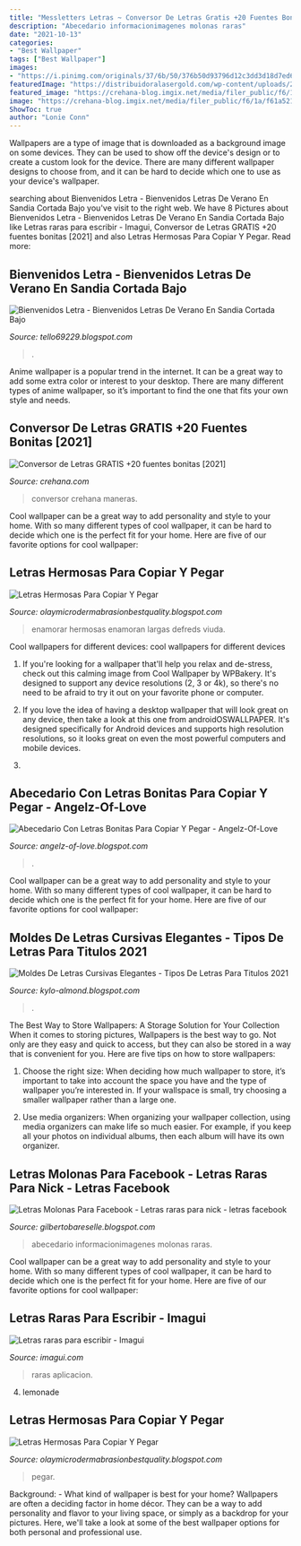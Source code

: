 ```yaml
---
title: "Messletters Letras ~ Conversor De Letras Gratis +20 Fuentes Bonitas [2021]"
description: "Abecedario informacionimagenes molonas raras"
date: "2021-10-13"
categories:
- "Best Wallpaper"
tags: ["Best Wallpaper"]
images:
- "https://i.pinimg.com/originals/37/6b/50/376b50d93796d12c3dd3d18d7ed67514.jpg"
featuredImage: "https://distribuidoralasergold.com/wp-content/uploads/2018/06/Bienvenidos-Disney.jpg"
featured_image: "https://crehana-blog.imgix.net/media/filer_public/f6/1a/f61a5213-52d5-48f8-9e73-2eaac13d0eb0/como-usar-letras-diferentes-twitter.gif"
image: "https://crehana-blog.imgix.net/media/filer_public/f6/1a/f61a5213-52d5-48f8-9e73-2eaac13d0eb0/como-usar-letras-diferentes-twitter.gif"
ShowToc: true
author: "Lonie Conn"
---
```



Wallpapers are a type of image that is downloaded as a background image on some devices. They can be used to show off the device's design or to create a custom look for the device. There are many different wallpaper designs to choose from, and it can be hard to decide which one to use as your device's wallpaper.

	

		
searching about Bienvenidos Letra - Bienvenidos Letras De Verano En Sandia Cortada Bajo you've visit to the right web. We have 8 Pictures about Bienvenidos Letra - Bienvenidos Letras De Verano En Sandia Cortada Bajo like Letras raras para escribir - Imagui, Conversor de Letras GRATIS +20 fuentes bonitas [2021] and also Letras Hermosas Para Copiar Y Pegar. Read more:
		
    
## Bienvenidos Letra - Bienvenidos Letras De Verano En Sandia Cortada Bajo

<img loading=lazy src="https://distribuidoralasergold.com/wp-content/uploads/2018/06/Bienvenidos-Disney.jpg" onerror="this.onerror=null;this.src='https://tse4.mm.bing.net/th?id=OIP.1_52OPgK1tHSRTA8dsJeUAHaHZ&amp;pid=15.1';" alt="Bienvenidos Letra - Bienvenidos Letras De Verano En Sandia Cortada Bajo">

_Source: tello69229.blogspot.com_

>. 

	

Anime wallpaper is a popular trend in the internet. It can be a great way to add some extra color or interest to your desktop. There are many different types of anime wallpaper, so it’s important to find the one that fits your own style and needs.

    
## Conversor De Letras GRATIS +20 Fuentes Bonitas [2021]

<img loading=lazy src="https://crehana-blog.imgix.net/media/filer_public/f6/1a/f61a5213-52d5-48f8-9e73-2eaac13d0eb0/como-usar-letras-diferentes-twitter.gif" onerror="this.onerror=null;this.src='https://tse4.mm.bing.net/th?id=OIP.cbbqXeozSLEP5bgpLpZe4wHaD9&amp;pid=15.1';" alt="Conversor de Letras GRATIS +20 fuentes bonitas [2021]">

_Source: crehana.com_

>conversor crehana maneras. 

	

Cool wallpaper can be a great way to add personality and style to your home. With so many different types of cool wallpaper, it can be hard to decide which one is the perfect fit for your home. Here are five of our favorite options for cool wallpaper: 

    
## Letras Hermosas Para Copiar Y Pegar

<img loading=lazy src="https://i.ytimg.com/vi/Aj0Sb1u4veE/hqdefault.jpg" onerror="this.onerror=null;this.src='https://tse2.mm.bing.net/th?id=OIP.FV3uC5JzBK3Vr15na4fvoAHaFj&amp;pid=15.1';" alt="Letras Hermosas Para Copiar Y Pegar">

_Source: olaymicrodermabrasionbestquality.blogspot.com_

>enamorar hermosas enamoran largas defreds viuda. 

	

Cool wallpapers for different devices:
cool wallpapers for different devices 

1. If you're looking for a wallpaper that'll help you relax and de-stress, check out this calming image from Cool Wallpaper by WPBakery. It's designed to support any device resolutions (2, 3 or 4k), so there's no need to be afraid to try it out on your favorite phone or computer.

2. If you love the idea of having a desktop wallpaper that will look great on any device, then take a look at this one from androidOSWALLPAPER. It's designed specifically for Android devices and supports high resolution resolutions, so it looks great on even the most powerful computers and mobile devices.

3.

    
## Abecedario Con Letras Bonitas Para Copiar Y Pegar - Angelz-Of-Love

<img loading=lazy src="https://i.ytimg.com/vi/mUgWcjaH0uc/maxresdefault.jpg" onerror="this.onerror=null;this.src='https://tse1.mm.bing.net/th?id=OIP.KEz1BYnGN8r1WEUji3EX_gHaEK&amp;pid=15.1';" alt="Abecedario Con Letras Bonitas Para Copiar Y Pegar - Angelz-Of-Love">

_Source: angelz-of-love.blogspot.com_

>. 

	

Cool wallpaper can be a great way to add personality and style to your home. With so many different types of cool wallpaper, it can be hard to decide which one is the perfect fit for your home. Here are five of our favorite options for cool wallpaper: 

    
## Moldes De Letras Cursivas Elegantes - Tipos De Letras Para Titulos 2021

<img loading=lazy src="http://www.cervantesvirtual.com/s3/BVMC_OBRAS/ff0/f19/548/2b1/11d/fac/c70/021/85c/e60/64/mimes/imagenes/ff0f1954-82b1-11df-acc7-002185ce6064_56.jpg" onerror="this.onerror=null;this.src='https://tse3.mm.bing.net/th?id=OIP.DpsLWkTw_cNwcQD0xStB6QHaEZ&amp;pid=15.1';" alt="Moldes De Letras Cursivas Elegantes - Tipos De Letras Para Titulos 2021">

_Source: kylo-almond.blogspot.com_

>. 

	

The Best Way to Store Wallpapers: A Storage Solution for Your Collection
When it comes to storing pictures, Wallpapers is the best way to go. Not only are they easy and quick to access, but they can also be stored in a way that is convenient for you. Here are five tips on how to store wallpapers:
1) Choose the right size: When deciding how much wallpaper to store, it’s important to take into account the space you have and the type of wallpaper you’re interested in. If your wallspace is small, try choosing a smaller wallpaper rather than a large one.

2) Use media organizers: When organizing your wallpaper collection, using media organizers can make life so much easier. For example, if you keep all your photos on individual albums, then each album will have its own organizer.

    
## Letras Molonas Para Facebook - Letras Raras Para Nick - Letras Facebook

<img loading=lazy src="https://informacionimagenes.net/wp-content/uploads/2018/08/O-Abecedario-letras-grandes-imprimir-mayúsculas.jpg" onerror="this.onerror=null;this.src='https://tse1.mm.bing.net/th?id=OIP.VBM_TMQuWbCK26bj54fFcwHaKe&amp;pid=15.1';" alt="Letras Molonas Para Facebook - Letras raras para nick - letras facebook">

_Source: gilbertobareselle.blogspot.com_

>abecedario informacionimagenes molonas raras. 

	

Cool wallpaper can be a great way to add personality and style to your home. With so many different types of cool wallpaper, it can be hard to decide which one is the perfect fit for your home. Here are five of our favorite options for cool wallpaper: 

    
## Letras Raras Para Escribir - Imagui

<img loading=lazy src="http://k03.kn3.net/F9657AD52.gif" onerror="this.onerror=null;this.src='https://tse3.mm.bing.net/th?id=OIP.gz6bSrdMjTGyJ6EnSZVkAQHaF3&amp;pid=15.1';" alt="Letras raras para escribir - Imagui">

_Source: imagui.com_

>raras aplicacion. 

	

4. lemonade 

    
## Letras Hermosas Para Copiar Y Pegar

<img loading=lazy src="https://i.pinimg.com/originals/37/6b/50/376b50d93796d12c3dd3d18d7ed67514.jpg" onerror="this.onerror=null;this.src='https://tse3.mm.bing.net/th?id=OIP.0xwA1pgiqJD84ju8q9LXJQHaEo&amp;pid=15.1';" alt="Letras Hermosas Para Copiar Y Pegar">

_Source: olaymicrodermabrasionbestquality.blogspot.com_

>pegar. 

	

Background: - What kind of wallpaper is best for your home?
Wallpapers are often a deciding factor in home décor. They can be a way to add personality and flavor to your living space, or simply as a backdrop for your pictures. Here, we'll take a look at some of the best wallpaper options for both personal and professional use.

